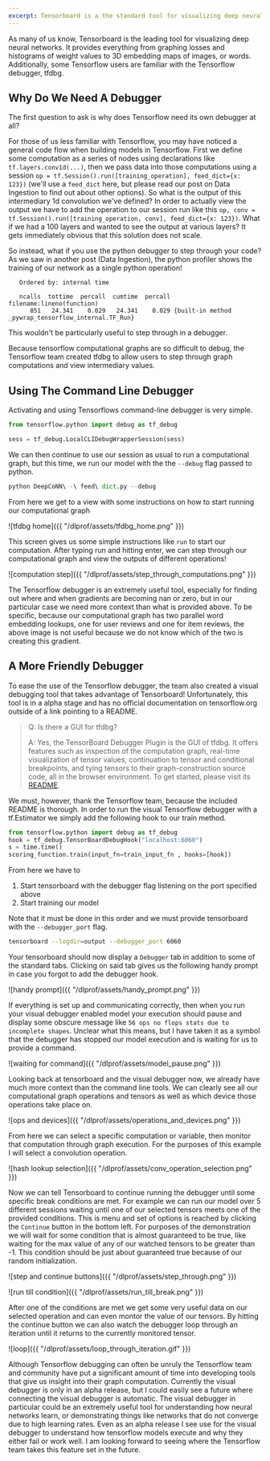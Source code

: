 ```yaml
---
excerpt: Tensorboard is a the standard tool for visualizing deep neural networks. While we were all busy visualizing loss curves, Tensorboard released an interactive debugger.
---
```


As many of us know, Tensorboard is the leading tool for visualizing deep neural networks. It provides everything from graphing losses and histograms of weight values to 3D embedding maps of images, or words. Additionally, some Tensorflow users are familiar with the Tensorflow debugger, tfdbg.

## Why Do We Need A Debugger

The first question to ask is why does Tensorflow need its own debugger at all?

For those of us less familiar with Tensorflow, you may have noticed a general code flow when building models in Tensorflow. First we define some computation as a series of nodes using declarations like `tf.layers.conv1d(...)`, then we pass data into those computations using a session `op = tf.Session().run([training_operation], feed_dict={x: 123})` (we'll use a `feed_dict` here, but please read our post on Data Ingestion to find out about other options). So what is the output of this intermediary 1d convolution we've defined? In order to actually view the output we have to add the operation to our session run like this `op, conv = tf.Session().run([training_operation, conv], feed_dict={x: 123})`. What if we had a 100 layers and wanted to see the output at various layers? It gets immediately obvious that this solution does not scale. 

So instead, what if you use the python debugger to step through your code? As we saw in another post (Data Ingestion), the python profiler shows the training of our network as a single python operation!
```
   Ordered by: internal time

   ncalls  tottime  percall  cumtime  percall filename:lineno(function)
      851   24.341    0.029   24.341    0.029 {built-in method _pywrap_tensorflow_internal.TF_Run}
```
This wouldn't be particularly useful to step through in a debugger.

Because tensorflow computational graphs are so difficult to debug, the Tensorflow team created tfdbg to allow users to step through graph computations and view intermediary values.

## Using The Command Line Debugger

Activating and using Tensorflows command-line debugger is very simple.

```python
from tensorflow.python import debug as tf_debug

sess = tf_debug.LocalCLIDebugWrapperSession(sess)
```

We can then continue to use our session as usual to run a computational graph, but this time, we run our model with the the `--debug` flag passed to python.

```python
python DeepCoNN\ -\ feed\ dict.py --debug
```
From here we get to a view with some instructions on how to start running our computational graph

![tfdbg home]({{ "/dlprof/assets/tfdbg_home.png" }})

This screen gives us some simple instructions like `run` to start our computation. After typing run and hitting enter, we can step through our computational graph and view the outputs of different operations!

![computation step]({{ "/dlprof/assets/step_through_computations.png" }})

The Tensorflow debugger is an extremely useful tool, especially for finding out where and when gradients are becoming nan or zero, but in our particular case we need more context than what is provided above. To be specific, because our computational graph has two parallel word embedding lookups, one for user reviews and one for item reviews, the above image is not useful because we do not know which of the two is creating this gradient.

## A More Friendly Debugger

To ease the use of the Tensorflow debugger, the team also created a visual debugging tool that takes advantage of Tensorboard! Unfortunately, this tool is in a alpha stage and has no official documentation on tensorflow.org outside of a link pointing to a README.

> Q: Is there a GUI for tfdbg?
>
> A: Yes, the TensorBoard Debugger Plugin is the GUI of tfdbg. It offers features such as inspection of the computation graph, real-time visualization of tensor values, continuation to tensor and conditional breakpoints, and tying tensors to their graph-construction source code, all in the browser environment. To get started, please visit its [README](https://github.com/tensorflow/tensorboard/blob/master/tensorboard/plugins/debugger/README.md).

We must, however, thank the Tensorflow team, because the included README is thorough. In order to run the visual Tensorflow debugger with a tf.Estimator we simply add the following hook to our train method.

```python
from tensorflow.python import debug as tf_debug
hook = tf_debug.TensorBoardDebugHook("localhost:6060")
s = time.time()
scoring_function.train(input_fn=train_input_fn , hooks=[hook])
```
From here we have to 
1. Start tensorboard with the debugger flag listening on the port specified above
1. Start training our model

Note that it must be done in this order and we must provide tensorboard with the `--debugger_port` flag.

```bash
tensorboard --logdir=output --debugger_port 6060
```

Your tensorboard should now display a `Debugger` tab in addition to some of the standard tabs. Clicking on said tab gives us the following handy prompt in case you forgot to add the debugger hook.

![handy prompt]({{ "/dlprof/assets/handy_prompt.png" }})

If everything is set up and communicating correctly, then when you run your visual debugger enabled model your execution should pause and display some obscure message like `56 ops no flops stats due to incomplete shapes`. Unclear what this means, but I have taken it as a symbol that the debugger has stopped our model execution and is waiting for us to provide a command.

![waiting for command]({{ "/dlprof/assets/model_pause.png" }})

Looking back at tensorboard and the visual debugger now, we already have much more context than the command line tools. We can clearly see all our computational graph operations and tensors as well as which device those operations take place on.

![ops and devices]({{ "/dlprof/assets/operations_and_devices.png" }})

From here we can select a specific computation or variable, then monitor that computation through graph execution. For the purposes of this example I will select a convolution operation.

![hash lookup selection]({{ "/dlprof/assets/conv_operation_selection.png" }})

Now we can tell Tensorboard to continue running the debugger until some specific break conditions are met. For example we can run our model over 5 different sessions waiting until one of our selected tensors meets one of the provided conditions. This is menu and set of options is reached by clicking the `Continue` button in the bottom left. For purposes of the demonstration we will wait for some condition that is almost guaranteed to be true, like waiting for the max value of any of our watched tensors to be greater than -1. This condition should be just about guaranteed true because of our random initialization.

![step and continue buttons]({{ "/dlprof/assets/step_through.png" }})

![run till condition]({{ "/dlprof/assets/run_till_break.png" }})

After one of the conditions are met we get some very useful data on our selected operation and can even montor the value of our tensors. By hitting the continue button we can also watch the debugger loop through an iteration until it returns to the currently monitored tensor.

![loop]({{ "/dlprof/assets/loop_through_iteration.gif" }})

Although Tensorflow debugging can often be unruly the Tensorflow team and community have put a significant amount of time into developing tools that give us insight into their graph computation. Currently the visual debugger is only in an alpha release, but I could easily see a future where connecting the visual debugger is automatic. The visual debugger in particular could be an extremely useful tool for understanding how neural networks learn, or demonstrating things like networks that do not converge due to high learning rates. Even as an alpha release I see use for the visual debugger to understand how tensorflow models execute and why they either fail or work well. I am looking forward to seeing where the Tensorflow team takes this feature set in the future.

